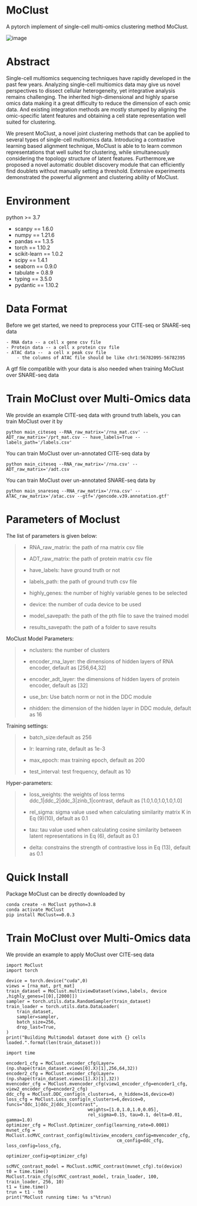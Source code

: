# MoClust
A pytorch implement of single-cell multi-omics clustering method MoClust.

![image](https://user-images.githubusercontent.com/52522175/160607926-0e77a9b5-7a1a-4b88-8f64-299de3029092.png)


# Abstract
 Single-cell multiomics sequencing techniques have rapidly developed in the past few years. Analyzing single-cell multiomics data may give us novel perspectives to dissect cellular heterogeneity, yet integrative analysis remains challenging. The inherited high-dimensional and highly sparse omics data making it a great difficulty to reduce the dimension of each omic data. And existing integration methods are mostly stumped by aligning the omic-specific latent features and obtaining a cell state representation well suited for clustering.
 
We present MoClust, a novel joint clustering methods that can be applied to several types of single-cell multiomics data. Introducing a contrastive learning based alignment technique, MoClust is able to to learn common representations that well suited for clustering, while simultaneously considering the topology structure of latent features. Furthermore,we proposed a novel automatic doublet discovery module that can efficiently find doublets without manually setting a threshold. Extensive experiments demonstrated the powerful alignment and clustering ability of MoClust.

# Environment
python >= 3.7

- scanpy == 1.6.0
- numpy == 1.21.6
- pandas == 1.3.5
- torch == 1.10.2
- scikit-learn == 1.0.2
- scipy == 1.4.1
- seaborn == 0.9.0
- tabulate = 0.8.9
- typing == 3.5.0
- pydantic == 1.10.2   

# Data Format
Before we get started, we need to preprocess your CITE-seq or SNARE-seq data 

    - RNA data -- a cell x gene csv file
    - Protein data -- a cell x protein csv file
    - ATAC data --  a cell x peak csv file
        - the columns of ATAC file should be like chr1:56782095-56782395
        
A gtf file compatible with your data is also needed when training MoClust over SNARE-seq data

# Train MoClust over Multi-Omics data
We provide an example CITE-seq data with ground truth labels, you can train MoClust over it by

    python main_citeseq --RNA_raw_matrix='/rna_mat.csv' --ADT_raw_matrix='/prt_mat.csv -- have_labels=True --labels_path='/labels.csv'

You can train MoClust over un-annotated CITE-seq data by

    python main_citeseq --RNA_raw_matrix='/rna.csv' --ADT_raw_matrix='/adt.csv
    
You can train MoClust over un-annotated SNARE-seq data by

    python main_snareseq --RNA_raw_matrix='/rna.csv' --ATAC_raw_matrix='/atac.csv --gtf='/gencode.v39.annotation.gtf'
    
# Parameters of Moclust
The list of parameters is given below:

>- RNA_raw_matrix: the path of rna matrix csv file
>
>- ADT_raw_matrix: the path of protein matrix csv file
>
>- have_labels: have ground truth or not
>
>- labels_path: the path of ground truth csv file
>
>- highly_genes: the number of highly variable genes to be selected
>
>- device: the number of cuda device to be used
>
>- model_savepath: the path of the pth file to save the trained model
>
>- results_savepath: the path of a folder to save results


MoClust Model Parameters:

>- nclusters: the number of clusters
>
>- encoder_rna_layer: the dimensions of hidden layers of RNA encoder, default as [256,64,32]
>
>- encoder_adt_layer: the dimensions of hidden layers of protein encoder, default as [32]
>
>- use_bn: Use batch norm or not in the DDC module
>
>- nhidden: the dimension of the hidden layer in DDC module, default as 16

Training settings:

>- batch_size:default as 256
>
>- lr: learning rate, default as 1e-3
>
>- max_epoch: max training epoch, default as 200
>
>- test_interval: test frequency, default as 10

Hyper-parameters:

>- loss_weights: the weights of loss terms ddc_1|ddc_2|ddc_3|zinb_1|contrast, default as [1.0,1.0,1.0,1.0,1.0]
>
>- rel_sigma: sigma value used when calculating similarity matrix K in Eq (9)(10), default as 0.1
>
> - tau: tau value used when calculating cosine similarity between latent representations in Eq (6), default as 0.1
> 
> - delta: constrains the strength of contrastive loss in Eq (13), default as 0.1

# Quick Install
Package MoClust can be directly downloaded by

    conda create -n MoClust python=3.8
    conda activate MoClust
    pip install MoClust==0.0.3
 
 
# Train MoClust over Multi-Omics data
We provide an example to apply MoClust over CITE-seq data

    import MoClust
    import torch

    device = torch.device("cuda",0)
    views = [rna_mat, prt_mat]
    train_dataset = MoClust.multiviewDataset(views,labels, device ,highly_genes=[[0],[2000]])
    sampler = torch.utils.data.RandomSampler(train_dataset)
    train_loader = torch.utils.data.DataLoader(
        train_dataset,
        sampler=sampler,
        batch_size=256,
        drop_last=True,
    )
    print("Building Multimodal dataset done with {} cells loaded.".format(len(train_dataset)))  

    import time

    encoder1_cfg = MoClust.encoder_cfg(Layer=(np.shape(train_dataset.views[0].X)[1],256,64,32))
    encoder2_cfg = MoClust.encoder_cfg(Layer=(np.shape(train_dataset.views[1].X)[1],32))
    mvencoder_cfg = MoClust.mvencoder_cfg(view1_encoder_cfg=encoder1_cfg, view2_encoder_cfg=encoder2_cfg)
    ddc_cfg = MoClust.DDC_config(n_clusters=6, n_hidden=16,device=0)
    loss_cfg = MoClust.Loss_config(n_clusters=6,device=0, funcs="ddc_1|ddc_2|ddc_3|contrast",
                                   weights=[1.0,1.0,1.0,0.05],
                                   rel_sigma=0.15, tau=0.1, delta=0.01, gamma=1.0)
    optimizer_cfg = MoClust.Optimizer_config(learning_rate=0.0001)
    mvnet_cfg = MoClust.scMVC_contrast_config(multiview_encoders_config=mvencoder_cfg,
                                              cm_config=ddc_cfg, loss_config=loss_cfg,
                                              optimizer_config=optimizer_cfg)

    scMVC_contrast_model = MoClust.scMVC_contrast(mvnet_cfg).to(device)
    t0 = time.time()
    MoClust.train_cfg(scMVC_contrast_model, train_loader, 100, train_loader, 256, 10)
    t1 = time.time()
    trun = t1 - t0
    print("MoClust running time: %s s"%trun)
    
    
